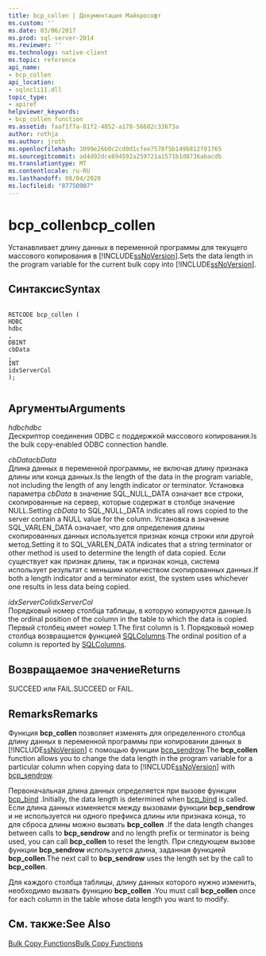```yaml
---
title: bcp_collen | Документация Майкрософт
ms.custom: ''
ms.date: 03/06/2017
ms.prod: sql-server-2014
ms.reviewer: ''
ms.technology: native-client
ms.topic: reference
api_name:
- bcp_collen
api_location:
- sqlncli11.dll
topic_type:
- apiref
helpviewer_keywords:
- bcp_collen function
ms.assetid: faaf1f7a-81f2-4852-a178-56602c33673a
author: rothja
ms.author: jroth
ms.openlocfilehash: 3099e26b0c2cd0d1cfee7578f5b149b812f01765
ms.sourcegitcommit: ad4d92dce894592a259721a1571b1d8736abacdb
ms.translationtype: MT
ms.contentlocale: ru-RU
ms.lasthandoff: 08/04/2020
ms.locfileid: "87750907"
---
```

# <a name="bcp_collen"></a><span data-ttu-id="f9a71-102">bcp_collen</span><span class="sxs-lookup"><span data-stu-id="f9a71-102">bcp_collen</span></span>
  <span data-ttu-id="f9a71-103">Устанавливает длину данных в переменной программы для текущего массового копирования в [!INCLUDE[ssNoVersion](../../includes/ssnoversion-md.md)].</span><span class="sxs-lookup"><span data-stu-id="f9a71-103">Sets the data length in the program variable for the current bulk copy into [!INCLUDE[ssNoVersion](../../includes/ssnoversion-md.md)].</span></span>  
  
## <a name="syntax"></a><span data-ttu-id="f9a71-104">Синтаксис</span><span class="sxs-lookup"><span data-stu-id="f9a71-104">Syntax</span></span>  
  
```  
  
RETCODE bcp_collen (  
HDBC   
hdbc  
,  
DBINT   
cbData  
,  
INT   
idxServerCol  
);  
  
```  
  
## <a name="arguments"></a><span data-ttu-id="f9a71-105">Аргументы</span><span class="sxs-lookup"><span data-stu-id="f9a71-105">Arguments</span></span>  
 <span data-ttu-id="f9a71-106">*hdbc*</span><span class="sxs-lookup"><span data-stu-id="f9a71-106">*hdbc*</span></span>  
 <span data-ttu-id="f9a71-107">Дескриптор соединения ODBC с поддержкой массового копирования.</span><span class="sxs-lookup"><span data-stu-id="f9a71-107">Is the bulk copy-enabled ODBC connection handle.</span></span>  
  
 <span data-ttu-id="f9a71-108">*cbData*</span><span class="sxs-lookup"><span data-stu-id="f9a71-108">*cbData*</span></span>  
 <span data-ttu-id="f9a71-109">Длина данных в переменной программы, не включая длину признака длины или конца данных.</span><span class="sxs-lookup"><span data-stu-id="f9a71-109">Is the length of the data in the program variable, not including the length of any length indicator or terminator.</span></span> <span data-ttu-id="f9a71-110">Установка параметра *cbData* в значение SQL_NULL_DATA означает все строки, скопированные на сервер, которые содержат в столбце значение NULL.</span><span class="sxs-lookup"><span data-stu-id="f9a71-110">Setting *cbData* to SQL_NULL_DATA indicates all rows copied to the server contain a NULL value for the column.</span></span> <span data-ttu-id="f9a71-111">Установка в значение SQL_VARLEN_DATA означает, что для определения длины скопированных данных используется признак конца строки или другой метод.</span><span class="sxs-lookup"><span data-stu-id="f9a71-111">Setting it to SQL_VARLEN_DATA indicates that a string terminator or other method is used to determine the length of data copied.</span></span> <span data-ttu-id="f9a71-112">Если существует как признак длины, так и признак конца, система использует результат с меньшим количеством скопированных данных.</span><span class="sxs-lookup"><span data-stu-id="f9a71-112">If both a length indicator and a terminator exist, the system uses whichever one results in less data being copied.</span></span>  
  
 <span data-ttu-id="f9a71-113">*idxServerCol*</span><span class="sxs-lookup"><span data-stu-id="f9a71-113">*idxServerCol*</span></span>  
 <span data-ttu-id="f9a71-114">Порядковый номер столбца таблицы, в которую копируются данные.</span><span class="sxs-lookup"><span data-stu-id="f9a71-114">Is the ordinal position of the column in the table to which the data is copied.</span></span> <span data-ttu-id="f9a71-115">Первый столбец имеет номер 1.</span><span class="sxs-lookup"><span data-stu-id="f9a71-115">The first column is 1.</span></span> <span data-ttu-id="f9a71-116">Порядковый номер столбца возвращается функцией [SQLColumns](../native-client-odbc-api/sqlcolumns.md).</span><span class="sxs-lookup"><span data-stu-id="f9a71-116">The ordinal position of a column is reported by [SQLColumns](../native-client-odbc-api/sqlcolumns.md).</span></span>  
  
## <a name="returns"></a><span data-ttu-id="f9a71-117">Возвращаемое значение</span><span class="sxs-lookup"><span data-stu-id="f9a71-117">Returns</span></span>  
 <span data-ttu-id="f9a71-118">SUCCEED или FAIL.</span><span class="sxs-lookup"><span data-stu-id="f9a71-118">SUCCEED or FAIL.</span></span>  
  
## <a name="remarks"></a><span data-ttu-id="f9a71-119">Remarks</span><span class="sxs-lookup"><span data-stu-id="f9a71-119">Remarks</span></span>  
 <span data-ttu-id="f9a71-120">Функция **bcp_collen** позволяет изменять для определенного столбца длину данных в переменной программы при копировании данных в [!INCLUDE[ssNoVersion](../../includes/ssnoversion-md.md)] с помощью функции [bcp_sendrow](bcp-sendrow.md).</span><span class="sxs-lookup"><span data-stu-id="f9a71-120">The **bcp_collen** function allows you to change the data length in the program variable for a particular column when copying data to [!INCLUDE[ssNoVersion](../../includes/ssnoversion-md.md)] with [bcp_sendrow](bcp-sendrow.md).</span></span>  
  
 <span data-ttu-id="f9a71-121">Первоначальная длина данных определяется при вызове функции [bcp_bind](bcp-bind.md) .</span><span class="sxs-lookup"><span data-stu-id="f9a71-121">Initially, the data length is determined when [bcp_bind](bcp-bind.md) is called.</span></span> <span data-ttu-id="f9a71-122">Если длина данных изменяется между вызовами функции **bcp_sendrow** и не используется ни одного префикса длины или признака конца, то для сброса длины можно вызвать **bcp_collen** .</span><span class="sxs-lookup"><span data-stu-id="f9a71-122">If the data length changes between calls to **bcp_sendrow** and no length prefix or terminator is being used, you can call **bcp_collen** to reset the length.</span></span> <span data-ttu-id="f9a71-123">При следующем вызове функции **bcp_sendrow** используется длина, заданная функцией **bcp_collen**.</span><span class="sxs-lookup"><span data-stu-id="f9a71-123">The next call to **bcp_sendrow** uses the length set by the call to **bcp_collen**.</span></span>  
  
 <span data-ttu-id="f9a71-124">Для каждого столбца таблицы, длину данных которого нужно изменить, необходимо вызвать функцию **bcp_collen** .</span><span class="sxs-lookup"><span data-stu-id="f9a71-124">You must call **bcp_collen** once for each column in the table whose data length you want to modify.</span></span>  
  
## <a name="see-also"></a><span data-ttu-id="f9a71-125">См. также:</span><span class="sxs-lookup"><span data-stu-id="f9a71-125">See Also</span></span>  
 [<span data-ttu-id="f9a71-126">Bulk Copy Functions</span><span class="sxs-lookup"><span data-stu-id="f9a71-126">Bulk Copy Functions</span></span>](sql-server-driver-extensions-bulk-copy-functions.md)  
  
  
